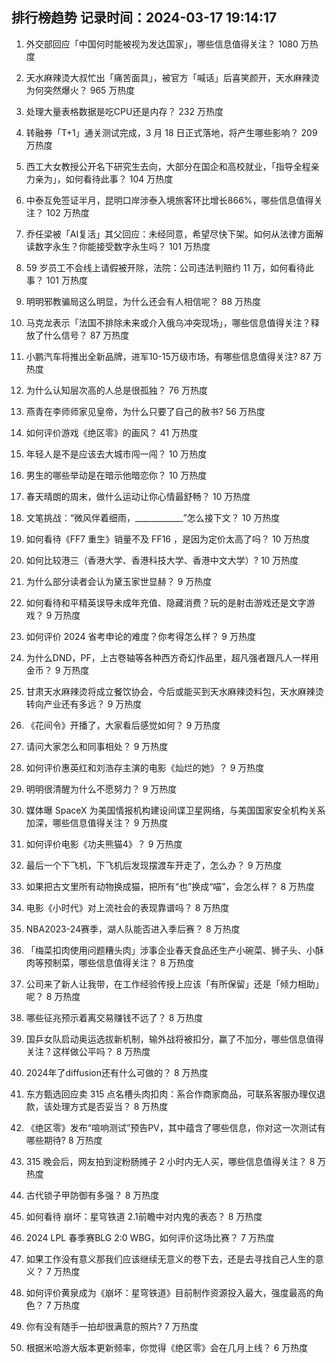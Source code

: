 
## 排行榜趋势 记录时间：2024-03-17 19:14:17
  
  1. 外交部回应「中国何时能被视为发达国家」，哪些信息值得关注？ 1080 万热度
    
  2. 天水麻辣烫大叔忙出「痛苦面具」，被官方「喊话」后喜笑颜开，天水麻辣烫为何突然爆火？ 965 万热度
    
  3. 处理大量表格数据是吃CPU还是内存？ 232 万热度
    
  4. 转融券「T+1」通关测试完成，3 月 18 日正式落地，将产生哪些影响？ 209 万热度
    
  5. 西工大女教授公开名下研究生去向，大部分在国企和高校就业，「指导全程亲力亲为」，如何看待此事？ 104 万热度
    
  6. 中泰互免签证半月，昆明口岸涉泰入境旅客环比增长866%，哪些信息值得关注？ 102 万热度
    
  7. 乔任梁被「AI复活」其父回应：未经同意，希望尽快下架。如何从法律方面解读数字永生？你能接受数字永生吗？ 101 万热度
    
  8. 59 岁员工不会线上请假被开除，法院：公司违法判赔约 11 万，如何看待此事？ 101 万热度
    
  9. 明明邪教骗局这么明显，为什么还会有人相信呢？ 88 万热度
    
  10. 马克龙表示「法国不排除未来或介入俄乌冲突现场」，哪些信息值得关注？释放了什么信号？ 87 万热度
    
  11. 小鹏汽车将推出全新品牌，进军10-15万级市场，有哪些信息值得关注? 87 万热度
    
  12. 为什么认知层次高的人总是很孤独？ 76 万热度
    
  13. 燕青在李师师家见皇帝，为什么只要了自己的赦书? 56 万热度
    
  14. 如何评价游戏《绝区零》的画风？ 41 万热度
    
  15. 年轻人是不是应该去大城市闯一闯？ 10 万热度
    
  16. 男生的哪些举动是在暗示他暗恋你？ 10 万热度
    
  17. 春天晴朗的周末，做什么运动让你心情最舒畅？ 10 万热度
    
  18. 文笔挑战：“微风伴着细雨，____________”怎么接下文？ 10 万热度
    
  19. 如何看待《FF7 重生》销量不及 FF16 ，是因为定价太高了吗？ 10 万热度
    
  20. 如何比较港三（香港大学、香港科技大学、香港中文大学）? 10 万热度
    
  21. 为什么部分读者会认为黛玉家世显赫？ 9 万热度
    
  22. 如何看待和平精英误导未成年充值、隐藏消费？玩的是射击游戏还是文字游戏？ 9 万热度
    
  23. 如何评价 2024 省考申论的难度？你考得怎么样？ 9 万热度
    
  24. 为什么DND，PF，上古卷轴等各种西方奇幻作品里，超凡强者跟凡人一样用金币？ 9 万热度
    
  25. 甘肃天水麻辣烫将成立餐饮协会，今后或能买到天水麻辣烫料包，天水麻辣烫转向产业还有多远？ 9 万热度
    
  26. 《花间令》开播了，大家看后感觉如何？ 9 万热度
    
  27. 请问大家怎么和同事相处？ 9 万热度
    
  28. 如何评价惠英红和刘浩存主演的电影《灿烂的她》？ 9 万热度
    
  29. 明明很清醒为什么不愿努力？ 9 万热度
    
  30. 媒体曝 SpaceX 为美国情报机构建设间谍卫星网络，与美国国家安全机构关系加深，哪些信息值得关注？ 9 万热度
    
  31. 如何评价电影《功夫熊猫4》？ 9 万热度
    
  32. 最后一个下飞机，下飞机后发现摆渡车开走了，怎么办？ 9 万热度
    
  33. 如果把古文里所有动物换成猫，把所有“也”换成“喵”，会怎么样？ 8 万热度
    
  34. 电影《小时代》对上流社会的表现靠谱吗？ 8 万热度
    
  35. NBA2023-24赛季，湖人队能否进入季后赛？ 8 万热度
    
  36. 「梅菜扣肉使用问题糟头肉」涉事企业春天食品还生产小碗菜、狮子头、小酥肉等预制菜，哪些信息值得关注？ 8 万热度
    
  37. 公司来了新人让我带，在工作经验传授上应该「有所保留」还是「倾力相助」呢？ 8 万热度
    
  38. 哪些征兆预示着离交易赚钱不远了？ 8 万热度
    
  39. 国乒女队启动奥运选拔新机制，输外战将被扣分，赢了不加分，哪些信息值得关注？这样做公平吗？ 8 万热度
    
  40. 2024年了diffusion还有什么可做的？ 8 万热度
    
  41. 东方甄选回应卖 315 点名槽头肉扣肉：系合作商家商品，可联系客服办理仅退款，该处理方式是否妥当？ 8 万热度
    
  42. 《绝区零》发布“喧响测试”预告PV，其中蕴含了哪些信息，你对这一次测试有哪些期待? 8 万热度
    
  43. 315 晚会后，网友拍到淀粉肠摊子 2 小时内无人买，哪些信息值得关注？ 8 万热度
    
  44. 古代锁子甲防御有多强？ 8 万热度
    
  45. 如何看待 崩坏：星穹铁道 2.1前瞻中对内鬼的表态？ 8 万热度
    
  46. 2024 LPL 春季赛BLG 2:0 WBG，如何评价这场比赛？ 7 万热度
    
  47. 如果工作没有意义那我们应该继续无意义的卷下去，还是去寻找自己人生的意义？ 7 万热度
    
  48. 如何评价黄泉成为《崩坏：星穹铁道》目前制作资源投入最大，强度最高的角色？ 7 万热度
    
  49. 你有没有随手一拍却很满意的照片? 7 万热度
    
  50. 根据米哈游大版本更新频率，你觉得《绝区零》会在几月上线？ 6 万热度
    